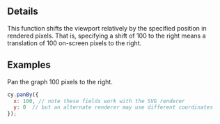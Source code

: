 ## Details

This function shifts the viewport relatively by the specified position in rendered pixels.  That is, specifying a shift of 100 to the right means a translation of 100 on-screen pixels to the right.

## Examples

Pan the graph 100 pixels to the right.
```js
cy.panBy({
  x: 100, // note these fields work with the SVG renderer
  y: 0  // but an alternate renderer may use different coordinates
});
```